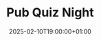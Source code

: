 ---
title: "Pub Quiz Night"
date: 2025-02-10T19:00:00+01:00
end_date: 2025-02-10T22:00:00+01:00
lng: "-1.1802080038501552"
lat: "52.94234841914835"
---